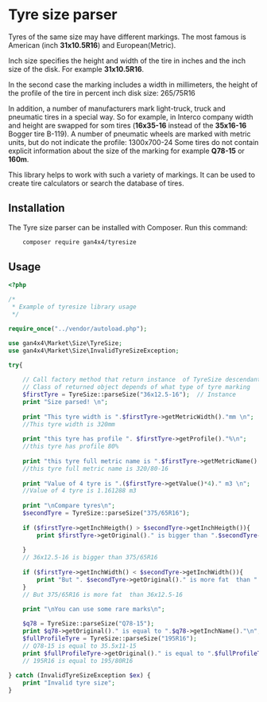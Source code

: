 # Tyre size parser

Tyres of the same size may have different markings. The most famous is American (inch **31x10.5R16**) and European(Metric). 

Inch size specifies the height and width of the tire in inches and the inch size of the disk. For example **31x10.5R16**.

In the second case the marking includes a width in millimeters, the height of the profile of the tire in percent inch disk size: 265/75R16

In addition, a number of manufacturers mark light-truck, truck and pneumatic tires in a special way.
So for example, in Interco company width and height are swapped for som tires (**16x35-16** instead of the **35x16-16** Bogger tire B-119). A number of pneumatic wheels are marked with metric units, but do not indicate the profile: 1300x700-24
Some tires do not contain explicit information about the size of the marking for example **Q78-15** or **160m**.

This library helps to work with such a variety of markings. It can be used to create tire calculators or search the database of tires.


## Installation
The Tyre size parser can be installed with Composer. Run this command:
```sh
    composer require gan4x4/tyresize
```


## Usage

```php
<?php

/* 
 * Example of tyresize library usage
 */

require_once("../vendor/autoload.php");

use gan4x4\Market\Size\TyreSize;
use gan4x4\Market\Size\InvalidTyreSizeException;

try{
    
    // Call factory method that return instance  of TyreSize descendant.
    // Class of returned object depends of what type of tyre marking 
    $firstTyre = TyreSize::parseSize("36x12.5-16");  // Instance
    print "Size parsed! \n";
    
    print "This tyre width is ".$firstTyre->getMetricWidth()."mm \n"; 
    //This tyre width is 320mm 
    
    print "this tyre has profile ". $firstTyre->getProfile()."%\n"; 
    //this tyre has profile 80%
    
    print "this tyre full metric name is ".$firstTyre->getMetricName()."\n";
    //this tyre full metric name is 320/80-16
    
    print "Value of 4 tyre is ".($firstTyre->getValue()*4)." m3 \n";
    //Value of 4 tyre is 1.161288 m3 
    
    print "\nCompare tyres\n";
    $secondTyre = TyreSize::parseSize("375/65R16");
    
    if ($firstTyre->getInchHeigth() > $secondTyre->getInchHeigth()){   
        print $firstTyre->getOriginal()." is bigger than ".$secondTyre->getOriginal()."\n";
        
    }
    // 36x12.5-16 is bigger than 375/65R16
    
    if ($firstTyre->getInchWidth() < $secondTyre->getInchWidth()){   
        print "But ". $secondTyre->getOriginal()." is more fat  than ".$firstTyre->getOriginal()."\n";
    }
    // But 375/65R16 is more fat  than 36x12.5-16

    print "\nYou can use some rare marks\n";
     
    $q78 = TyreSize::parseSize("Q78-15");
    print $q78->getOriginal()." is equal to ".$q78->getInchName()."\n";
    $fullProfileTyre = TyreSize::parseSize("195R16");
    // Q78-15 is equal to 35.5x11-15
    print $fullProfileTyre->getOriginal()." is equal to ".$fullProfileTyre->getMetricName()."\n";
    // 195R16 is equal to 195/80R16
    
} catch (InvalidTyreSizeException $ex) {
    print "Invalid tyre size";
}

```

